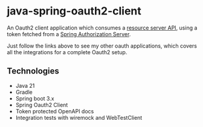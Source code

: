 # java-spring-oauth2-client
An Oauth2 client application which consumes a [resource server API](https://github.com/eiriktve/ktor-oauth2-resource-server-api), 
using a token fetched from a [Spring Authorization Server](https://github.com/eiriktve/kotlin-spring-oauth2-authorization-server).

Just follow the links above to see my other oauth applications, which covers all the integrations for a complete Oauth2
setup. 

## Technologies
- Java 21
- Gradle
- Spring boot 3.x
- Spring Oauth2 Client
- Token protected OpenAPI docs
- Integration tests with wiremock and WebTestClient